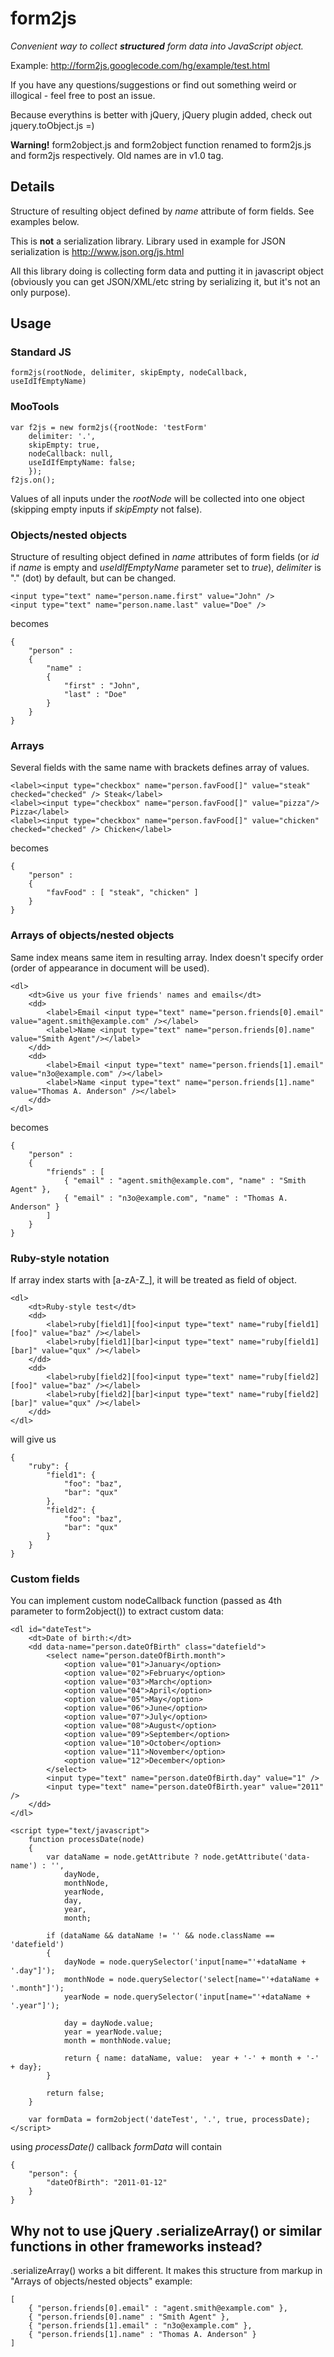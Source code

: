# form2js
_Convenient way to collect **structured** form data into JavaScript object._

Example: http://form2js.googlecode.com/hg/example/test.html

If you have any questions/suggestions or find out something weird or illogical - feel free to post an issue.

Because everythins is better with jQuery, jQuery plugin added, check out jquery.toObject.js =)

**Warning!** form2object.js and form2object function renamed to form2js.js and form2js respectively. Old names are in v1.0 tag.

## Details

Structure of resulting object defined by _name_ attribute of form fields. See examples below.

This is **not** a serialization library. Library used in example for JSON serialization is http://www.json.org/js.html 

All this library doing is collecting form data and putting it in javascript object (obviously you can get JSON/XML/etc string by serializing it, but it's not an only purpose).

## Usage
### Standard JS
    form2js(rootNode, delimiter, skipEmpty, nodeCallback, useIdIfEmptyName)
### MooTools
    var f2js = new form2js({rootNode: 'testForm'
    	delimiter: '.', 
    	skipEmpty: true,
    	nodeCallback: null,
    	useIdIfEmptyName: false;
    	});
    f2js.on();

Values of all inputs under the _rootNode_ will be collected into one object (skipping empty inputs if _skipEmpty_ not false).

### Objects/nested objects
Structure of resulting object defined in _name_ attributes of form fields (or _id_ if _name_ is empty and _useIdIfEmptyName_ parameter set to _true_), _delimiter_ is "." (dot) by default, but can be changed.

    <input type="text" name="person.name.first" value="John" />
    <input type="text" name="person.name.last" value="Doe" />

becomes

    {
        "person" :
        {
            "name" :
            {
                "first" : "John",
                "last" : "Doe"
            }
        }
    }

### Arrays
Several fields with the same name with brackets defines array of values.

    <label><input type="checkbox" name="person.favFood[]" value="steak" checked="checked" /> Steak</label>
    <label><input type="checkbox" name="person.favFood[]" value="pizza"/> Pizza</label>
    <label><input type="checkbox" name="person.favFood[]" value="chicken" checked="checked" /> Chicken</label>

becomes

    {
        "person" :
        {
            "favFood" : [ "steak", "chicken" ]
        }
    }

### Arrays of objects/nested objects
Same index means same item in resulting array. Index doesn't specify order (order of appearance in document will be used).

    <dl>
        <dt>Give us your five friends' names and emails</dt>
        <dd>
            <label>Email <input type="text" name="person.friends[0].email" value="agent.smith@example.com" /></label>
            <label>Name <input type="text" name="person.friends[0].name" value="Smith Agent"/></label>
        </dd>
        <dd>
            <label>Email <input type="text" name="person.friends[1].email" value="n3o@example.com" /></label>
            <label>Name <input type="text" name="person.friends[1].name" value="Thomas A. Anderson" /></label>
        </dd>
    </dl>

becomes

    {
        "person" :
        {
            "friends" : [
                { "email" : "agent.smith@example.com", "name" : "Smith Agent" },
                { "email" : "n3o@example.com", "name" : "Thomas A. Anderson" }
            ]
        }
    }

### Ruby-style notation

If array index starts with [a-zA-Z_], it will be treated as field of object.

    <dl>
        <dt>Ruby-style test</dt>
        <dd>
            <label>ruby[field1][foo]<input type="text" name="ruby[field1][foo]" value="baz" /></label>
            <label>ruby[field1][bar]<input type="text" name="ruby[field1][bar]" value="qux" /></label>
        </dd>
        <dd>
            <label>ruby[field2][foo]<input type="text" name="ruby[field2][foo]" value="baz" /></label>
            <label>ruby[field2][bar]<input type="text" name="ruby[field2][bar]" value="qux" /></label>
        </dd>
    </dl>

will give us

    {
        "ruby": {
            "field1": {
                "foo": "baz",
                "bar": "qux"
            },
            "field2": {
                "foo": "baz",
                "bar": "qux"
            }
        }
    }

### Custom fields
You can implement custom nodeCallback function (passed as 4th parameter to form2object()) to extract custom data:

    <dl id="dateTest">
		<dt>Date of birth:</dt>
		<dd data-name="person.dateOfBirth" class="datefield">
			<select name="person.dateOfBirth.month">
				<option value="01">January</option>
				<option value="02">February</option>
				<option value="03">March</option>
				<option value="04">April</option>
				<option value="05">May</option>
				<option value="06">June</option>
				<option value="07">July</option>
				<option value="08">August</option>
				<option value="09">September</option>
				<option value="10">October</option>
				<option value="11">November</option>
				<option value="12">December</option>
			</select>
			<input type="text" name="person.dateOfBirth.day" value="1" />
			<input type="text" name="person.dateOfBirth.year" value="2011" />
		</dd>
	</dl>

	<script type="text/javascript">
    	function processDate(node)
    	{
    		var dataName = node.getAttribute ? node.getAttribute('data-name') : '',
    		    dayNode,
    		    monthNode,
    		    yearNode,
    		    day,
    		    year,
    		    month;

    		if (dataName && dataName != '' && node.className == 'datefield')
    		{
    			dayNode = node.querySelector('input[name="'+dataName + '.day"]');
    			monthNode = node.querySelector('select[name="'+dataName + '.month"]');
    			yearNode = node.querySelector('input[name="'+dataName + '.year"]');

    			day = dayNode.value;
    			year = yearNode.value;
    			month = monthNode.value;

    			return { name: dataName, value:  year + '-' + month + '-' + day};
    		}

    		return false;
    	}

    	var formData = form2object('dateTest', '.', true, processDate);
    </script>

using _processDate()_ callback _formData_ will contain

    {
    	"person": {
    		"dateOfBirth": "2011-01-12"
    	}
    }


## Why not to use jQuery .serializeArray() or similar functions in other frameworks instead?
.serializeArray() works a bit different. It makes this structure from markup in "Arrays of objects/nested objects" example:

    [
        { "person.friends[0].email" : "agent.smith@example.com" },
        { "person.friends[0].name" : "Smith Agent" },
        { "person.friends[1].email" : "n3o@example.com" },
        { "person.friends[1].name" : "Thomas A. Anderson" }
    ]
